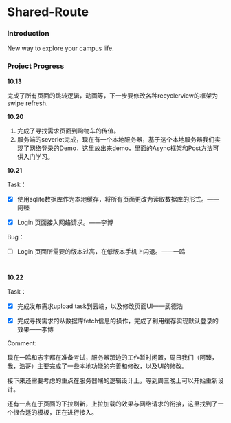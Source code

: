 # Shared-Route

### Introduction

New way to explore your campus life.

### Project Progress

**10.13**

完成了所有页面的跳转逻辑，动画等，下一步要修改各种recyclerview的框架为swipe refresh.

**10.20**

1. 完成了寻找需求页面到购物车的传值。
2. 服务端的severlet完成，现在有一个本地服务器，基于这个本地服务器我们实现了网络登录的Demo，这里放出来demo，里面的Async框架和Post方法可供入门学习。


**10.21**

Task：

- [x] 使用sqlite数据库作为本地缓存，将所有页面更改为读取数据库的形式。——阿臻


- [x] Login 页面接入网络请求。——李博


Bug：

- [ ] Login 页面所需要的版本过高，在低版本手机上闪退。——一鸣

      ​

**10.22**

Task：

- [x] 完成发布需求upload task到云端，以及修改页面UI——武德浩
- [x] 完成寻找需求的从数据库fetch信息的操作，完成了利用缓存实现默认登录的效果——李博


Comment:

现在一鸣和志宇都在准备考试，服务器那边的工作暂时闲置，周日我们（阿臻，我，浩哥）主要完成了一些本地功能的完善和修改，以及UI的修改。

接下来还需要考虑的重点在服务器端的逻辑设计上，等到周三晚上可以开始重新设计。

还有一点在于页面的下拉刷新，上拉加载的效果与网络请求的衔接，这里找到了一个很合适的模板，正在进行接入。













